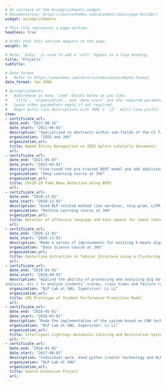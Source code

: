 ```yaml
---
# An instance of the Accomplishments widget.
# Documentation: https://sourcethemes.com/academic/docs/page-builder/
widget: accomplishments

# This file represents a page section.
headless: true

# Order that this section appears on the page.
weight: 90

# Note: `&shy;` is used to add a 'soft' hyphen in a long heading.
title: 'Projects'
subtitle:

# Date format
#   Refer to https://wowchemy.com/docs/customization/#date-format
date_format: Jan 2006

# Accomplishments.
#   Add/remove as many `item` blocks below as you like.
#   `title`, `organization`, and `date_start` are the required parameters.
#   Leave other parameters empty if not required.
#   Begin multi-line descriptions with YAML's `|2-` multi-line prefix.
item:
- certificate_url: 
  date_end: "2021-08-15"
  date_start: "2021-06-01"
  description: "Specialized in abstracts within sub-fields of the CS field and designed our own annotation scheme; Pre-trained BERT-based model using IEEE corpus and explored other deep learning models, for example, XLNET and GPT-3 to further improve the performance of existing models; Explored the CRF task as a sub-project using the SetSimilarity plus Bert-based embedding approach"
  organization: "IEEE and JHU"
  organization_url: 
  title: Named Entity Recognition on IEEE Xplore scholarly documents
  url: 
- certificate_url: 
  date_end: "2021-05-07"
  date_start: "2021-04-01"
  description: "Fine-tuned the pre-trained BERT model and add additional layers to evaluate the performance of detection; Did keywords evaluation through our best model"
  organization: "Deep Learning course at JHU"
  organization_url: 
  title: COVID-19 Fake News Detection Using BERT
  url: 
- certificate_url: 
  date_end: "2020-12-01"
  date_start: "2020-11-01"
  description: "Used NLP related method like word2vec, skip-gram, LSTM to multi-classify tweet content"
  organization: "Machine Learning course at JHU"
  organization_url: 
  title: Detector of offensive language and hate speech for tweet content
  url: 
- certificate_url: 
  date_end: "2020-12-01"
  date_start: "2020-11-01"
  description: "Made a series of improvements for existing k-means algorithm such as coordinate transormation to help us find the center line of a given aorta"
  organization: "Data Science course at JHU"
  organization_url: 
  title: Centerline Extraction in Tubular Structure using a Clustering-based Approach
  url: 
- certificate_url: 
  date_end: "2019-01-01"
  date_start: "2018-09-01"
  description: "Applied the ability of processing and analyzing big data (included data mining, multiple linear regression and correlation
analysis, etc.) to analyze students’ scores, class times and failure rates for a university in Chongqing"
  organization: "NLP Lab at SWU, Supervisor: Li Li"
  organization_url: 
  title: LMS Prototype of Student Performance Prediction Model 
  url: 
- certificate_url: 
  date_end: "2018-05-01"
  date_start: "2018-03-01"
  description: "Made the implementation of the system based on CNN technology with certain commercial value"
  organization: "NLP Lab at SWU, Supervisor: Li Li"
  organization_url: 
  title: Intelligent Lighting——Automatic Coloring and Restoration System for Old Photos  
  url: ""
- certificate_url: 
  date_end: "2018-01-01"
  date_start: "2017-08-01"
  description: "Individual work. Used python crawler technology and NLP related methods (word segmentation, doc2vec, etc.) to process text information"
  organization: "NLP Lab at SWU"
  organization_url: 
  title: Search Extension Project 
  url: 
---
```

